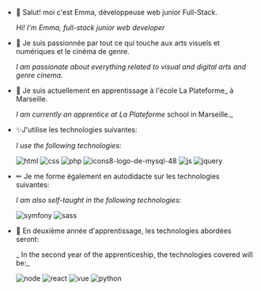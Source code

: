 - 👋 Salut! moi c'est Emma, développeuse web junior Full-Stack.

     _Hi! I'm Emma, full-stack junior web developer_
- 👀 Je suis passionnée par tout ce qui touche aux arts visuels et numériques et le cinéma de genre.

    _I am passionate about everything related to visual and digital arts and genre cinema._
- 🌱 Je suis actuellement en apprentissage à l'école La Plateforme_ à Marseille.

    _I am currently an apprentice at La Plateforme_ school in Marseille._

- ✨J'utilise les technologies suivantes:

    _I use the following technologies:_

  ![html](https://user-images.githubusercontent.com/71874833/114312486-24cbd280-9af3-11eb-850d-cf8d341d546b.png)
![css](https://user-images.githubusercontent.com/71874833/114312494-2eedd100-9af3-11eb-8d30-5726cbe22c83.png)
![php](https://user-images.githubusercontent.com/71874833/114312531-3dd48380-9af3-11eb-9a3e-81f555034542.png)
![icons8-logo-de-mysql-48](https://user-images.githubusercontent.com/71874833/114312965-eafbcb80-9af4-11eb-9ed6-a877bb8d6d06.png)
![js](https://user-images.githubusercontent.com/71874833/114312583-62c8f680-9af3-11eb-9521-656e63138d83.png)
![jquery](https://user-images.githubusercontent.com/71874833/114312591-6eb4b880-9af3-11eb-86fa-3246b7c2d24d.png)

- ✏ Je me forme également en autodidacte sur les technologies suivantes:

    _I am also self-taught in the following technologies:_

  ![symfony](https://user-images.githubusercontent.com/71874833/114312609-7c6a3e00-9af3-11eb-88c0-cf368ff01ddb.png)
![sass](https://user-images.githubusercontent.com/71874833/114312620-84c27900-9af3-11eb-9cd0-b714eba3fa35.png)

- 🥇 En deuxième année d'apprentissage, les technologies abordées seront:

    _ In the second year of the apprenticeship, the technologies covered will be:_

  ![node](https://user-images.githubusercontent.com/71874833/114312640-93109500-9af3-11eb-8072-d35a6086dff5.png)
![react](https://user-images.githubusercontent.com/71874833/114312650-9efc5700-9af3-11eb-9469-693e238a3966.png)
![vue](https://user-images.githubusercontent.com/71874833/114312663-b0456380-9af3-11eb-8cae-8b322c78ce4a.png)
![python](https://user-images.githubusercontent.com/71874833/114312659-a885bf00-9af3-11eb-8168-47922b32d7d6.png)

<!---
emma-laprevote/emma-laprevote is a ✨ special ✨ repository because its `README.md` (this file) appears on your GitHub profile.
You can click the Preview link to take a look at your changes.
--->
